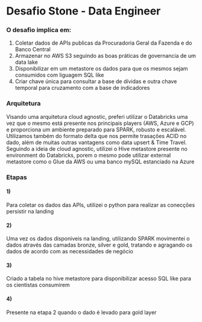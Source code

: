 # Desafio Stone - Data Engineer

### O desafio implica em:
1. Coletar dados de APIs publicas da Procuradoria Geral da Fazenda e do Banco Central
2. Armazenar no AWS S3 seguindo as boas práticas de governancia de um data lake
3. Disponibilizar em um metastore os dados para que os mesmos sejam consumidos com liguagem SQL like
4. Criar chave única para consultar a base de dívidas e outra chave temporal para cruzamento com a base de indicadores

### Arquitetura
Visando uma arquitetura cloud agnostic, preferi utilizar o Databricks uma vez que o mesmo está presente nos principais players (AWS, Azure e GCP) e proporciona um ambiente preparado para SPARK, robusto e escalável.
Utilizamos também do formato delta que nos permite trasações ACID no dado, além de muitas outras vantagens como data upsert & Time Travel.
Seguindo a ideia de cloud agnostic, utilizei o Hive metastore presente no environment do Databricks, porem o mesmo pode utilizar external metastore como o Glue da AWS ou uma banco mySQL estanciado na Azure

### Etapas
#### 1)
Para coletar os dados das APIs, utilizei o python para realizar as conecções persistir na landing
#### 2)
Uma vez os dados disponiveis na landing, utilizando SPARK movimentei o dados através das camadas bronze, silver e gold, tratando e agragando os dados de acordo com as necessidades de negócio
#### 3)
Criado a tabela no hive metastore para disponibilizar acesso SQL like para os cientistas consumirem
#### 4)
Presente na etapa 2 quando o dado é levado para gold layer
